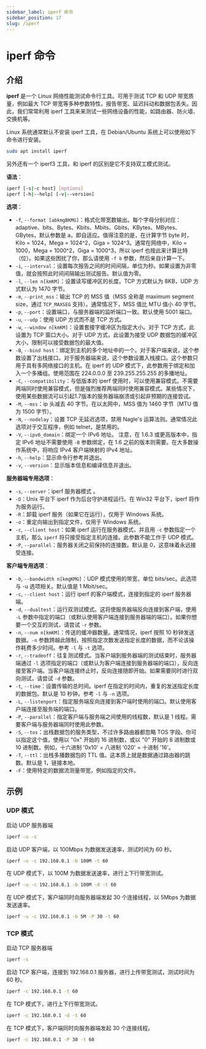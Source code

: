 ```yaml
---
sidebar_label: iperf 命令
sidebar_position: 17
slug: /iperf
---
```


# iperf 命令



## 介绍

**iperf** 是一个 Linux 网络性能测试命令行工具。可用于测试 TCP 和 UDP 带宽质量，例如最大 TCP 带宽等多种参数特性，报告带宽、延迟抖动和数据包丢失。因此，我们常常利用 iperf 工具来来测试一些网络设备的性能，如路由器、防火墙、交换机等。

Linux 系统通常默认不安装 iperf 工具，在 Debian/Ubuntu 系统上可以使用如下命令进行安装。

```bash
sudo apt install iperf
```

另外还有一个 iperf3 工具，和 iperf 的区别是它不支持双工模式测试。

**语法**：

```bash
iperf [-s|-c host] [options]
iperf [-h|--help] [-v|--version]
```

**选项**：

- `-f`, `--format [abkmgBKMG]`：格式化带宽数输出。每个字母分别对应：adaptive、bits、Bytes、Kbits、Mbits、Gbits、KBytes、MBytes、GBytes，默认参数是 a，即自适应。值得注意的是，在计算字节 byte 时，Kilo = 1024，Mega = 1024^2，Giga = 1024^3。通常在网络中，Kilo = 1000，Mega = 1000^2，Giga = 1000^3，所以 iperf 也按此来计算比特（位）。如果这些困扰了你，那么请使用 `-f b` 参数，然后亲自计算一下。 
- `-i`, `--interval`：设置每次报告之间的时间间隔，单位为秒。如果设置为非零值，就会按照此时间间隔输出测试报告。默认值为零。 
- `-l`, `--len n[kmKM]`：设置读写缓冲区的长度。TCP 方式默认为 8KB，UDP 方式默认为 1470 字节。 
- `-m`, `--print_mss`：输出 TCP 的 MSS 值（MSS 全称是 maximum segment size，通过 `TCP_MAXSEG` 支持）。通常情况下，MSS 值比 MTU 值小 40 字节。
- `-p`, `--port`：设置端口，与服务器端的监听端口一致。默认使用 5001 端口。
- `-u`, `--udp`：使用 UDP 方式而不是 TCP 方式。
- `-w`, `--window n[kmKM]`：设置套接字缓冲区为指定大小。对于 TCP 方式，此设置为 TCP 窗口大小。对于 UDP 方式，此设置为接受 UDP 数据包的缓冲区大小，限制可以接受数据包的最大值。 
- `-B`, `--bind host`：绑定到主机的多个地址中的一个。对于客户端来说，这个参数设置了出栈接口。对于服务器端来说，这个参数设置入栈接口。这个参数只用于具有多网络接口的主机。在 iperf 的 UDP 模式下，此参数用于绑定和加入一个多播组。使用范围在 224.0.0.0 至 239.255.255.255 的多播地址。
- `-C`, `--compatibility`：与低版本的 iperf 使用时，可以使用兼容模式。不需要两端同时使用兼容模式，但是强烈推荐两端同时使用兼容模式。某些情况下，使用某些数据流可以引起1.7版本的服务器端崩溃或引起非预期的连接尝试。
- `-M`, `--mss`：ip 头减去 40 字节。在以太网中，MSS 值为 1460 字节（MTU 值为 1500 字节）。
- `-N`, `--nodelay`：设置 TCP 无延迟选项，禁用 Nagle's 运算法则。通常情况此选项对于交互程序，例如 telnet，是禁用的。
- `-V`, `--ipv6_domain`：绑定一个 IPv6 地址。 注意，在 1.6.3 或更高版本中，指定 IPv6 地址不需要使用 `-B` 参数绑定，在 1.6 之前的版本则需要。在大多数操作系统中，将响应 IPv4 客户端映射的 IPv4 地址。
- `-h`, `--help`：显示命令行参考并退出。
- `-v`, `--version`：显示版本信息和编译信息并退出。

**服务器端专用选项**：

- `-s`, `--server`：iperf 服务器模式 。
- `-D`：Unix 平台下 iperf 作为后台守护进程运行。在 Win32 平台下，iperf 将作为服务运行。 
- `-R`：卸载 iperf 服务（如果它在运行），仅用于 Windows 系统。
- `-o`：重定向输出到指定文件，仅用于 Windows 系统。
- `-c`, `--client host`：如果 iperf 运行在服务器模式，并且用 `-c` 参数指定一个主机，那么 `iperf` 将只接受指定主机的连接。此参数不能工作于 UDP 模式。
- `-P`, `--parallel`：服务器关闭之前保持的连接数。默认是 0，这意味着永远接受连接。

**客户端专用选项**：

- `-b`, `--bandwidth n[kmgKMG]`：UDP 模式使用的带宽，单位 bits/sec。此选项与 -u 选项相关。默认值是 1 Mbit/sec。
- `-c`, `--client host`：运行 iperf 的客户端模式，连接到指定的 iperf 服务器端。
- `-d`, `--dualtest`：运行双测试模式。这将使服务器端反向连接到客户端，使用 `-L` 参数中指定的端口（或默认使用客户端连接到服务器端的端口）。如果你想要一个交互的测试，请尝试 `-r` 参数。  
- `-n`, `--num n[kmKM]`：传送的缓冲器数量。通常情况，iperf 按照 10 秒钟发送数据。`-n` 参数跨越此限制，按照指定次数发送指定长度的数据，而不论该操作耗费多少时间。参考 `-l` 与 `-t` 选项。
- `-r`, `--tradeoff`：往复测试模式。当客户端到服务器端的测试结束时，服务器端通过 `-l` 选项指定的端口（或默认为客户端连接到服务器端的端口），反向连接至客户端。当客户端连接终止时，反向连接随即开始。如果需要同时进行双向测试，请尝试 `-d` 参数。
- `-t`, `--time`：设置传输的总时间。iperf 在指定的时间内，重复的发送指定长度的数据包。默认是 10 秒钟。参考 `-l` 与 `-n` 选项。
- `-L`, `--listenport`：指定服务端反向连接到客户端时使用的端口。默认使用客户端连接至服务端的端口。
- `-P`, `--parallel`：指定客户端与服务端之间使用的线程数，默认是 1 线程。需要客户端与服务器端同时使用此参数。
- `-S`, `--tos`：出栈数据包的服务类型，不过许多路由器都忽略 TOS 字段。你可以指定这个值，使用以 "0x" 开始的 16 进制数，或以 "0" 开始的 8 进制数或 10 进制数。例如，十六进制 '0x10' = 八进制 '020' = 十进制 '16'。
- `-T`, `--ttl`：出栈多播数据包的 TTL 值。这本质上就是数据通过路由器的跳数。默认是 1，链接本地。
- `-F`：使用特定的数据流测量带宽，例如指定的文件。



## 示例

### UDP 模式

启动 UDP 服务器端

```bash
iperf -u -s
```

启动 UDP 客户端，以 100Mbps 为数据发送速率，测试时间为 60 秒。

```bash
iperf -u -c 192.168.0.1 -b 100M -t 60
```

在 UDP 模式下，以 100M 为数据发送速率，进行上下行带宽测试。

```bash
iperf -u -c 192.168.0.1 -b 100M -d -t 60
```

在 UDP 模式下，客户端同时向服务器端发起 30 个连接线程，以 5Mbps 为数据发送速率。

```bash
iperf -u -c 192.168.0.1 -b 5M -P 30 -t 60
```



### TCP 模式

启动 TCP 服务器端

```bash
iperf -s
```

启动 TCP 客户端，连接到 192.168.0.1 服务器，进行上传带宽测试，测试时间为 60 秒。

```bash
iperf -c 192.168.0.1 -t 60
```

在 TCP 模式下，进行上下行带宽测试。

```bash
iperf -c 192.168.0.1 -d -t 60
```

在 TCP 模式下，客户端同时向服务器端发起 30 个连接线程。

```bash
iperf -c 192.168.0.1 -P 30 -t 60
```



